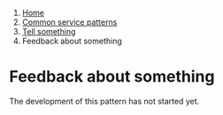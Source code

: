 1.  [Home](/docs/core/contents)
2.	[Common service patterns](/docs/core/common-service-patterns/overview)
3.  [Tell something](/docs/documentation/core/common-service-patterns/service-patterns/tell-something/overview)
4.  Feedback about something

# Feedback about something

The development of this pattern has not started yet.
